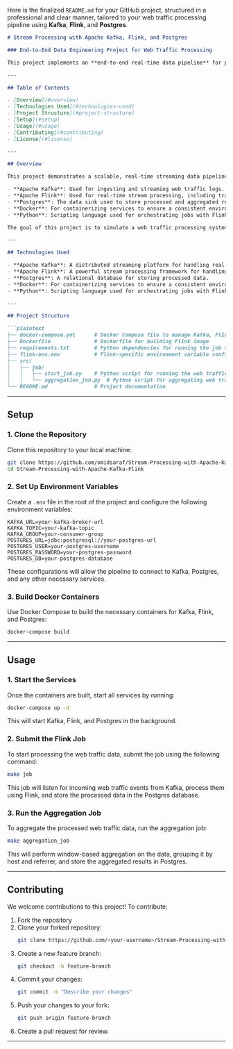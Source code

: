 Here is the finalized `README.md` for your GitHub project, structured in a professional and clear manner, tailored to your web traffic processing pipeline using **Kafka**, **Flink**, and **Postgres**.

```markdown
# Stream Processing with Apache Kafka, Flink, and Postgres

### End-to-End Data Engineering Project for Web Traffic Processing

This project implements an **end-to-end real-time data pipeline** for processing web traffic logs using **Apache Kafka**, **Apache Flink**, and storing results in a **Postgres** database. The pipeline ingests web traffic data, performs real-time processing and aggregation, and stores the output for further analysis.

---

## Table of Contents

- [Overview](#overview)
- [Technologies Used](#technologies-used)
- [Project Structure](#project-structure)
- [Setup](#setup)
- [Usage](#usage)
- [Contributing](#contributing)
- [License](#license)

---

## Overview

This project demonstrates a scalable, real-time streaming data pipeline that processes web traffic logs. The pipeline consists of the following components:

- **Apache Kafka**: Used for ingesting and streaming web traffic logs.
- **Apache Flink**: Used for real-time stream processing, including transformations and aggregations.
- **Postgres**: The data sink used to store processed and aggregated results.
- **Docker**: For containerizing services to ensure a consistent environment.
- **Python**: Scripting language used for orchestrating jobs with Flink and Kafka.

The goal of this project is to simulate a web traffic processing system where data is ingested, processed in real-time, and stored in Postgres for querying and analytics.

---

## Technologies Used

- **Apache Kafka**: A distributed streaming platform for handling real-time data feeds.
- **Apache Flink**: A powerful stream processing framework for handling large-scale real-time data processing.
- **Postgres**: A relational database for storing processed data.
- **Docker**: For containerizing services to ensure a consistent environment.
- **Python**: Scripting language used for orchestrating jobs with Flink and Kafka.

---

## Project Structure

```plaintext
├── docker-compose.yml      # Docker Compose file to manage Kafka, Flink, Postgres
├── Dockerfile              # Dockerfile for building Flink image
├── requirements.txt        # Python dependencies for running the job scripts
├── flink-env.env           # Flink-specific environment variable configurations
├── src/
│   ├── job/
│   │   ├── start_job.py    # Python script for running the web traffic processing job
│   │   └── aggregation_job.py  # Python script for aggregating web traffic data
└── README.md               # Project documentation
```

---

## Setup

### 1. Clone the Repository

Clone this repository to your local machine:

```bash
git clone https://github.com/omidsaraf/Stream-Processing-with-Apache-Kafka-Flink.git
cd Stream-Processing-with-Apache-Kafka-Flink
```

### 2. Set Up Environment Variables

Create a `.env` file in the root of the project and configure the following environment variables:

```env
KAFKA_URL=your-kafka-broker-url
KAFKA_TOPIC=your-kafka-topic
KAFKA_GROUP=your-consumer-group
POSTGRES_URL=jdbc:postgresql://your-postgres-url
POSTGRES_USER=your-postgres-username
POSTGRES_PASSWORD=your-postgres-password
POSTGRES_DB=your-postgres-database
```

These configurations will allow the pipeline to connect to Kafka, Postgres, and any other necessary services.

### 3. Build Docker Containers

Use Docker Compose to build the necessary containers for Kafka, Flink, and Postgres:

```bash
docker-compose build
```

---

## Usage

### 1. Start the Services

Once the containers are built, start all services by running:

```bash
docker-compose up -d
```

This will start Kafka, Flink, and Postgres in the background.

### 2. Submit the Flink Job

To start processing the web traffic data, submit the job using the following command:

```bash
make job
```

This job will listen for incoming web traffic events from Kafka, process them using Flink, and store the processed data in the Postgres database.

### 3. Run the Aggregation Job

To aggregate the processed web traffic data, run the aggregation job:

```bash
make aggregation_job
```

This will perform window-based aggregation on the data, grouping it by host and referrer, and store the aggregated results in Postgres.

---

## Contributing

We welcome contributions to this project! To contribute:

1. Fork the repository
2. Clone your forked repository:
   ```bash
   git clone https://github.com/<your-username>/Stream-Processing-with-Apache-Kafka-Flink.git
   ```
3. Create a new feature branch:
   ```bash
   git checkout -b feature-branch
   ```
4. Commit your changes:
   ```bash
   git commit -m "Describe your changes"
   ```
5. Push your changes to your fork:
   ```bash
   git push origin feature-branch
   ```
6. Create a pull request for review.

---
